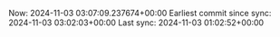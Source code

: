 Now: 2024-11-03 03:07:09.237674+00:00 Earliest commit since sync: 2024-11-03 03:02:03+00:00 Last sync: 2024-11-03 01:02:52+00:00
